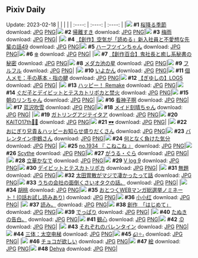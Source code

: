 ## Pixiv Daily
Update: 2023-02-18
|      |      |      |
| :----: | :----: | :----: |
|![](https://pixiv.microyu.workers.dev/c/240x480/img-master/img/2023/02/16/00/00/35/105421689_p0_master1200.jpg) **#1** [桜降る季節](https://www.pixiv.net/artworks/105421689) download: [JPG](https://pixiv.microyu.workers.dev/img-original/img/2023/02/16/00/00/35/105421689_p0.jpg) [PNG](https://pixiv.microyu.workers.dev/img-original/img/2023/02/16/00/00/35/105421689_p0.png)|![](https://pixiv.microyu.workers.dev/c/240x480/img-master/img/2023/02/16/18/00/17/105437153_p0_master1200.jpg) **#2** [帰離すき](https://www.pixiv.net/artworks/105437153) download: [JPG](https://pixiv.microyu.workers.dev/img-original/img/2023/02/16/18/00/17/105437153_p0.jpg) [PNG](https://pixiv.microyu.workers.dev/img-original/img/2023/02/16/18/00/17/105437153_p0.png)|![](https://pixiv.microyu.workers.dev/c/240x480/img-master/img/2023/02/16/00/00/37/105421700_p0_master1200.jpg) **#3** [梅雨](https://www.pixiv.net/artworks/105421700) download: [JPG](https://pixiv.microyu.workers.dev/img-original/img/2023/02/16/00/00/37/105421700_p0.jpg) [PNG](https://pixiv.microyu.workers.dev/img-original/img/2023/02/16/00/00/37/105421700_p0.png)|
|![](https://pixiv.microyu.workers.dev/c/240x480/img-master/img/2023/02/16/18/35/00/105437949_p0_master1200.jpg) **#4** [【創作】空気が「読める」新入社員と不愛想な先輩の話49](https://www.pixiv.net/artworks/105437949) download: [JPG](https://pixiv.microyu.workers.dev/img-original/img/2023/02/16/18/35/00/105437949_p0.jpg) [PNG](https://pixiv.microyu.workers.dev/img-original/img/2023/02/16/18/35/00/105437949_p0.png)|![](https://pixiv.microyu.workers.dev/c/240x480/img-master/img/2023/02/16/00/00/36/105421692_p0_master1200.jpg) **#5** [ハーフツインちゃん](https://www.pixiv.net/artworks/105421692) download: [JPG](https://pixiv.microyu.workers.dev/img-original/img/2023/02/16/00/00/36/105421692_p0.jpg) [PNG](https://pixiv.microyu.workers.dev/img-original/img/2023/02/16/00/00/36/105421692_p0.png)|![](https://pixiv.microyu.workers.dev/c/240x480/img-master/img/2023/02/17/00/00/31/105447374_p0_master1200.jpg) **#6** [❄️](https://www.pixiv.net/artworks/105447374) download: [JPG](https://pixiv.microyu.workers.dev/img-original/img/2023/02/17/00/00/31/105447374_p0.jpg) [PNG](https://pixiv.microyu.workers.dev/img-original/img/2023/02/17/00/00/31/105447374_p0.png)|
|![](https://pixiv.microyu.workers.dev/c/240x480/img-master/img/2023/02/16/20/19/21/105440513_p0_master1200.jpg) **#7** [【創作百合】鬼社長と癒し系秘書の秘密](https://www.pixiv.net/artworks/105440513) download: [JPG](https://pixiv.microyu.workers.dev/img-original/img/2023/02/16/20/19/21/105440513_p0.jpg) [PNG](https://pixiv.microyu.workers.dev/img-original/img/2023/02/16/20/19/21/105440513_p0.png)|![](https://pixiv.microyu.workers.dev/c/240x480/img-master/img/2023/02/17/07/30/01/105454201_p0_master1200.jpg) **#8** [メダカ池の星](https://www.pixiv.net/artworks/105454201) download: [JPG](https://pixiv.microyu.workers.dev/img-original/img/2023/02/17/07/30/01/105454201_p0.jpg) [PNG](https://pixiv.microyu.workers.dev/img-original/img/2023/02/17/07/30/01/105454201_p0.png)|![](https://pixiv.microyu.workers.dev/c/240x480/img-master/img/2023/02/17/00/00/52/105447443_p0_master1200.jpg) **#9** [フルフル](https://www.pixiv.net/artworks/105447443) download: [JPG](https://pixiv.microyu.workers.dev/img-original/img/2023/02/17/00/00/52/105447443_p0.jpg) [PNG](https://pixiv.microyu.workers.dev/img-original/img/2023/02/17/00/00/52/105447443_p0.png)|
|![](https://pixiv.microyu.workers.dev/c/240x480/img-master/img/2023/02/16/20/30/00/105440767_p0_master1200.jpg) **#10** [いよかん](https://www.pixiv.net/artworks/105440767) download: [JPG](https://pixiv.microyu.workers.dev/img-original/img/2023/02/16/20/30/00/105440767_p0.jpg) [PNG](https://pixiv.microyu.workers.dev/img-original/img/2023/02/16/20/30/00/105440767_p0.png)|![](https://pixiv.microyu.workers.dev/c/240x480/img-master/img/2023/02/16/07/00/04/105428129_p0_master1200.jpg) **#11** [個人メモ：手の基本・指の腱](https://www.pixiv.net/artworks/105428129) download: [JPG](https://pixiv.microyu.workers.dev/img-original/img/2023/02/16/07/00/04/105428129_p0.jpg) [PNG](https://pixiv.microyu.workers.dev/img-original/img/2023/02/16/07/00/04/105428129_p0.png)|![](https://pixiv.microyu.workers.dev/c/240x480/img-master/img/2023/02/17/01/02/35/105447367_p0_master1200.jpg) **#12** [【ぎゆしの】LOG5](https://www.pixiv.net/artworks/105447367) download: [JPG](https://pixiv.microyu.workers.dev/img-original/img/2023/02/17/01/02/35/105447367_p0.jpg) [PNG](https://pixiv.microyu.workers.dev/img-original/img/2023/02/17/01/02/35/105447367_p0.png)|
|![](https://pixiv.microyu.workers.dev/c/240x480/img-master/img/2023/02/16/01/59/25/105424915_p0_master1200.jpg) **#13** [ハッピー！ Remake](https://www.pixiv.net/artworks/105424915) download: [JPG](https://pixiv.microyu.workers.dev/img-original/img/2023/02/16/01/59/25/105424915_p0.jpg) [PNG](https://pixiv.microyu.workers.dev/img-original/img/2023/02/16/01/59/25/105424915_p0.png)|![](https://pixiv.microyu.workers.dev/c/240x480/img-master/img/2023/02/16/17/15/20/105436274_p0_master1200.jpg) **#14** [ぐだ子とデイビットとテスカトリポカと焚火](https://www.pixiv.net/artworks/105436274) download: [JPG](https://pixiv.microyu.workers.dev/img-original/img/2023/02/16/17/15/20/105436274_p0.jpg) [PNG](https://pixiv.microyu.workers.dev/img-original/img/2023/02/16/17/15/20/105436274_p0.png)|![](https://pixiv.microyu.workers.dev/c/240x480/img-master/img/2023/02/16/00/00/33/105421683_p0_master1200.jpg) **#15** [朝のリンちゃん](https://www.pixiv.net/artworks/105421683) download: [JPG](https://pixiv.microyu.workers.dev/img-original/img/2023/02/16/00/00/33/105421683_p0.jpg) [PNG](https://pixiv.microyu.workers.dev/img-original/img/2023/02/16/00/00/33/105421683_p0.png)|
|![](https://pixiv.microyu.workers.dev/c/240x480/img-master/img/2023/02/16/13/33/07/105432878_p0_master1200.jpg) **#16** [看神子啊](https://www.pixiv.net/artworks/105432878) download: [JPG](https://pixiv.microyu.workers.dev/img-original/img/2023/02/16/13/33/07/105432878_p0.jpg) [PNG](https://pixiv.microyu.workers.dev/img-original/img/2023/02/16/13/33/07/105432878_p0.png)|![](https://pixiv.microyu.workers.dev/c/240x480/img-master/img/2023/02/17/01/22/36/105449863_p0_master1200.jpg) **#17** [蓝沢吹雪](https://www.pixiv.net/artworks/105449863) download: [JPG](https://pixiv.microyu.workers.dev/img-original/img/2023/02/17/01/22/36/105449863_p0.jpg) [PNG](https://pixiv.microyu.workers.dev/img-original/img/2023/02/17/01/22/36/105449863_p0.png)|![](https://pixiv.microyu.workers.dev/c/240x480/img-master/img/2023/02/16/00/00/31/105421674_p0_master1200.jpg) **#18** [メイド刻晴ちゃん](https://www.pixiv.net/artworks/105421674) download: [JPG](https://pixiv.microyu.workers.dev/img-original/img/2023/02/16/00/00/31/105421674_p0.jpg) [PNG](https://pixiv.microyu.workers.dev/img-original/img/2023/02/16/00/00/31/105421674_p0.png)|
|![](https://pixiv.microyu.workers.dev/c/240x480/img-master/img/2023/02/17/00/01/43/105447549_p0_master1200.jpg) **#19** [ガトリングアジテイタア](https://www.pixiv.net/artworks/105447549) download: [JPG](https://pixiv.microyu.workers.dev/img-original/img/2023/02/17/00/01/43/105447549_p0.jpg) [PNG](https://pixiv.microyu.workers.dev/img-original/img/2023/02/17/00/01/43/105447549_p0.png)|![](https://pixiv.microyu.workers.dev/c/240x480/img-master/img/2023/02/17/00/03/13/105447645_p0_master1200.jpg) **#20** [KAITO17th🎂🎉](https://www.pixiv.net/artworks/105447645) download: [JPG](https://pixiv.microyu.workers.dev/img-original/img/2023/02/17/00/03/13/105447645_p0.jpg) [PNG](https://pixiv.microyu.workers.dev/img-original/img/2023/02/17/00/03/13/105447645_p0.png)|![](https://pixiv.microyu.workers.dev/c/240x480/img-master/img/2023/02/16/02/05/26/105425040_p0_master1200.jpg) **#21** [🕶](https://www.pixiv.net/artworks/105425040) download: [JPG](https://pixiv.microyu.workers.dev/img-original/img/2023/02/16/02/05/26/105425040_p0.jpg) [PNG](https://pixiv.microyu.workers.dev/img-original/img/2023/02/16/02/05/26/105425040_p0.png)|
|![](https://pixiv.microyu.workers.dev/c/240x480/img-master/img/2023/02/16/00/28/28/105422832_p0_master1200.jpg) **#22** [おにぎり兄貴＆ハッピーお知らせ盛りだくさん](https://www.pixiv.net/artworks/105422832) download: [JPG](https://pixiv.microyu.workers.dev/img-original/img/2023/02/16/00/28/28/105422832_p0.jpg) [PNG](https://pixiv.microyu.workers.dev/img-original/img/2023/02/16/00/28/28/105422832_p0.png)|![](https://pixiv.microyu.workers.dev/c/240x480/img-master/img/2023/02/16/21/49/21/105443174_p0_master1200.jpg) **#23** [バレンタイン申鶴さん](https://www.pixiv.net/artworks/105443174) download: [JPG](https://pixiv.microyu.workers.dev/img-original/img/2023/02/16/21/49/21/105443174_p0.jpg) [PNG](https://pixiv.microyu.workers.dev/img-original/img/2023/02/16/21/49/21/105443174_p0.png)|![](https://pixiv.microyu.workers.dev/c/240x480/img-master/img/2023/02/16/23/31/47/105446400_p0_master1200.jpg) **#24** [何となく負けた気分](https://www.pixiv.net/artworks/105446400) download: [JPG](https://pixiv.microyu.workers.dev/img-original/img/2023/02/16/23/31/47/105446400_p0.jpg) [PNG](https://pixiv.microyu.workers.dev/img-original/img/2023/02/16/23/31/47/105446400_p0.png)|
|![](https://pixiv.microyu.workers.dev/c/240x480/img-master/img/2023/02/16/12/18/00/105431805_p0_master1200.jpg) **#25** [no.1934 『 こねこね 』](https://www.pixiv.net/artworks/105431805) download: [JPG](https://pixiv.microyu.workers.dev/img-original/img/2023/02/16/12/18/00/105431805_p0.jpg) [PNG](https://pixiv.microyu.workers.dev/img-original/img/2023/02/16/12/18/00/105431805_p0.png)|![](https://pixiv.microyu.workers.dev/c/240x480/img-master/img/2023/02/16/14/41/20/105433787_p0_master1200.jpg) **#26** [Scythe](https://www.pixiv.net/artworks/105433787) download: [JPG](https://pixiv.microyu.workers.dev/img-original/img/2023/02/16/14/41/20/105433787_p0.jpg) [PNG](https://pixiv.microyu.workers.dev/img-original/img/2023/02/16/14/41/20/105433787_p0.png)|![](https://pixiv.microyu.workers.dev/c/240x480/img-master/img/2023/02/16/00/00/32/105421677_p0_master1200.jpg) **#27** [がうる・ぐら](https://www.pixiv.net/artworks/105421677) download: [JPG](https://pixiv.microyu.workers.dev/img-original/img/2023/02/16/00/00/32/105421677_p0.jpg) [PNG](https://pixiv.microyu.workers.dev/img-original/img/2023/02/16/00/00/32/105421677_p0.png)|
|![](https://pixiv.microyu.workers.dev/c/240x480/img-master/img/2023/02/16/18/03/11/105437245_p0_master1200.jpg) **#28** [立華かなで](https://www.pixiv.net/artworks/105437245) download: [JPG](https://pixiv.microyu.workers.dev/img-original/img/2023/02/16/18/03/11/105437245_p0.jpg) [PNG](https://pixiv.microyu.workers.dev/img-original/img/2023/02/16/18/03/11/105437245_p0.png)|![](https://pixiv.microyu.workers.dev/c/240x480/img-master/img/2023/02/16/00/52/16/105423539_p0_master1200.jpg) **#29** [V log 9](https://www.pixiv.net/artworks/105423539) download: [JPG](https://pixiv.microyu.workers.dev/img-original/img/2023/02/16/00/52/16/105423539_p0.jpg) [PNG](https://pixiv.microyu.workers.dev/img-original/img/2023/02/16/00/52/16/105423539_p0.png)|![](https://pixiv.microyu.workers.dev/c/240x480/img-master/img/2023/02/16/17/17/10/105436309_p0_master1200.jpg) **#30** [デイビットとテスカトリポカ](https://www.pixiv.net/artworks/105436309) download: [JPG](https://pixiv.microyu.workers.dev/img-original/img/2023/02/16/17/17/10/105436309_p0.jpg) [PNG](https://pixiv.microyu.workers.dev/img-original/img/2023/02/16/17/17/10/105436309_p0.png)|
|![](https://pixiv.microyu.workers.dev/c/240x480/img-master/img/2023/02/17/08/56/06/105455152_p0_master1200.jpg) **#31** [無題](https://www.pixiv.net/artworks/105455152) download: [JPG](https://pixiv.microyu.workers.dev/img-original/img/2023/02/17/08/56/06/105455152_p0.jpg) [PNG](https://pixiv.microyu.workers.dev/img-original/img/2023/02/17/08/56/06/105455152_p0.png)|![](https://pixiv.microyu.workers.dev/c/240x480/img-master/img/2023/02/16/18/57/35/105438272_p0_master1200.jpg) **#32** [太田胃散がマジで凄かったって話](https://www.pixiv.net/artworks/105438272) download: [JPG](https://pixiv.microyu.workers.dev/img-original/img/2023/02/16/18/57/35/105438272_p0.jpg) [PNG](https://pixiv.microyu.workers.dev/img-original/img/2023/02/16/18/57/35/105438272_p0.png)|![](https://pixiv.microyu.workers.dev/c/240x480/img-master/img/2023/02/17/12/06/04/105457555_p0_master1200.jpg) **#33** [うちの会社の面倒くさいオタクの話。](https://www.pixiv.net/artworks/105457555) download: [JPG](https://pixiv.microyu.workers.dev/img-original/img/2023/02/17/12/06/04/105457555_p0.jpg) [PNG](https://pixiv.microyu.workers.dev/img-original/img/2023/02/17/12/06/04/105457555_p0.png)|
|![](https://pixiv.microyu.workers.dev/c/240x480/img-master/img/2023/02/16/16/08/03/105435137_p0_master1200.jpg) **#34** [胡桃](https://www.pixiv.net/artworks/105435137) download: [JPG](https://pixiv.microyu.workers.dev/img-original/img/2023/02/16/16/08/03/105435137_p0.jpg) [PNG](https://pixiv.microyu.workers.dev/img-original/img/2023/02/16/16/08/03/105435137_p0.png)|![](https://pixiv.microyu.workers.dev/c/240x480/img-master/img/2023/02/16/12/00/28/105431550_p0_master1200.jpg) **#35** [おとつくWEBマンガ総選挙ノミネート！(0話お試し読みあり)](https://www.pixiv.net/artworks/105431550) download: [JPG](https://pixiv.microyu.workers.dev/img-original/img/2023/02/16/12/00/28/105431550_p0.jpg) [PNG](https://pixiv.microyu.workers.dev/img-original/img/2023/02/16/12/00/28/105431550_p0.png)|![](https://pixiv.microyu.workers.dev/c/240x480/img-master/img/2023/02/17/11/12/37/105456749_p0_master1200.jpg) **#36** [小小红](https://www.pixiv.net/artworks/105456749) download: [JPG](https://pixiv.microyu.workers.dev/img-original/img/2023/02/17/11/12/37/105456749_p0.jpg) [PNG](https://pixiv.microyu.workers.dev/img-original/img/2023/02/17/11/12/37/105456749_p0.png)|
|![](https://pixiv.microyu.workers.dev/c/240x480/img-master/img/2023/02/16/18/25/10/105437712_p0_master1200.jpg) **#37** [読み。](https://www.pixiv.net/artworks/105437712) download: [JPG](https://pixiv.microyu.workers.dev/img-original/img/2023/02/16/18/25/10/105437712_p0.jpg) [PNG](https://pixiv.microyu.workers.dev/img-original/img/2023/02/16/18/25/10/105437712_p0.png)|![](https://pixiv.microyu.workers.dev/c/240x480/img-master/img/2023/02/16/00/43/18/105423304_p0_master1200.jpg) **#38** [創作　「はじめて」](https://www.pixiv.net/artworks/105423304) download: [JPG](https://pixiv.microyu.workers.dev/img-original/img/2023/02/16/00/43/18/105423304_p0.jpg) [PNG](https://pixiv.microyu.workers.dev/img-original/img/2023/02/16/00/43/18/105423304_p0.png)|![](https://pixiv.microyu.workers.dev/c/240x480/img-master/img/2023/02/17/20/30/01/105466851_p0_master1200.jpg) **#39** [でっぱり](https://www.pixiv.net/artworks/105466851) download: [JPG](https://pixiv.microyu.workers.dev/img-original/img/2023/02/17/20/30/01/105466851_p0.jpg) [PNG](https://pixiv.microyu.workers.dev/img-original/img/2023/02/17/20/30/01/105466851_p0.png)|
|![](https://pixiv.microyu.workers.dev/c/240x480/img-master/img/2023/02/17/17/47/08/105462784_p0_master1200.jpg) **#40** [たぬきの告白。](https://www.pixiv.net/artworks/105462784) download: [JPG](https://pixiv.microyu.workers.dev/img-original/img/2023/02/17/17/47/08/105462784_p0.jpg) [PNG](https://pixiv.microyu.workers.dev/img-original/img/2023/02/17/17/47/08/105462784_p0.png)|![](https://pixiv.microyu.workers.dev/c/240x480/img-master/img/2023/02/16/12/11/08/105431702_p0_master1200.jpg) **#41** [観心](https://www.pixiv.net/artworks/105431702) download: [JPG](https://pixiv.microyu.workers.dev/img-original/img/2023/02/16/12/11/08/105431702_p0.jpg) [PNG](https://pixiv.microyu.workers.dev/img-original/img/2023/02/16/12/11/08/105431702_p0.png)|![](https://pixiv.microyu.workers.dev/c/240x480/img-master/img/2023/02/16/15/48/08/105434825_p0_master1200.jpg) **#42** [:D](https://www.pixiv.net/artworks/105434825) download: [JPG](https://pixiv.microyu.workers.dev/img-original/img/2023/02/16/15/48/08/105434825_p0.jpg) [PNG](https://pixiv.microyu.workers.dev/img-original/img/2023/02/16/15/48/08/105434825_p0.png)|
|![](https://pixiv.microyu.workers.dev/c/240x480/img-master/img/2023/02/17/16/35/12/105461511_p0_master1200.jpg) **#43** [それぞれのバレンタイン](https://www.pixiv.net/artworks/105461511) download: [JPG](https://pixiv.microyu.workers.dev/img-original/img/2023/02/17/16/35/12/105461511_p0.jpg) [PNG](https://pixiv.microyu.workers.dev/img-original/img/2023/02/17/16/35/12/105461511_p0.png)|![](https://pixiv.microyu.workers.dev/c/240x480/img-master/img/2023/02/16/09/31/27/105429732_p0_master1200.jpg) **#44** [三体：太空电梯](https://www.pixiv.net/artworks/105429732) download: [JPG](https://pixiv.microyu.workers.dev/img-original/img/2023/02/16/09/31/27/105429732_p0.jpg) [PNG](https://pixiv.microyu.workers.dev/img-original/img/2023/02/16/09/31/27/105429732_p0.png)|![](https://pixiv.microyu.workers.dev/c/240x480/img-master/img/2023/02/17/00/02/01/105447576_p0_master1200.jpg) **#45** [໒꒱✧˖](https://www.pixiv.net/artworks/105447576) download: [JPG](https://pixiv.microyu.workers.dev/img-original/img/2023/02/17/00/02/01/105447576_p0.jpg) [PNG](https://pixiv.microyu.workers.dev/img-original/img/2023/02/17/00/02/01/105447576_p0.png)|
|![](https://pixiv.microyu.workers.dev/c/240x480/img-master/img/2023/02/16/00/00/32/105421680_p0_master1200.jpg) **#46** [チョコが欲しい](https://www.pixiv.net/artworks/105421680) download: [JPG](https://pixiv.microyu.workers.dev/img-original/img/2023/02/16/00/00/32/105421680_p0.jpg) [PNG](https://pixiv.microyu.workers.dev/img-original/img/2023/02/16/00/00/32/105421680_p0.png)|![](https://pixiv.microyu.workers.dev/c/240x480/img-master/img/2023/02/16/23/35/15/105446505_p0_master1200.jpg) **#47** [絵](https://www.pixiv.net/artworks/105446505) download: [JPG](https://pixiv.microyu.workers.dev/img-original/img/2023/02/16/23/35/15/105446505_p0.jpg) [PNG](https://pixiv.microyu.workers.dev/img-original/img/2023/02/16/23/35/15/105446505_p0.png)|![](https://pixiv.microyu.workers.dev/c/240x480/img-master/img/2023/02/17/10/44/31/105456317_p0_master1200.jpg) **#48** [Dehya](https://www.pixiv.net/artworks/105456317) download: [JPG](https://pixiv.microyu.workers.dev/img-original/img/2023/02/17/10/44/31/105456317_p0.jpg) [PNG](https://pixiv.microyu.workers.dev/img-original/img/2023/02/17/10/44/31/105456317_p0.png)|

